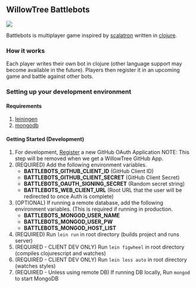 ## WillowTree Battlebots

![](https://circleci.com/gh/willowtreeapps/battlebots.svg?style=shield&circle-token=:circle-token)

Battlebots is multiplayer game inspired by [scalatron](https://scalatron.github.io/) written in [clojure](https://clojure.org/).

### How it works

Each player writes their own bot in clojure (other language support may become available in the future). Players then register it in an upcoming game and battle against other bots.

### Setting up your development environment

#### Requirements

1. [leiningen](http://leiningen.org/)
1. [mongodb](https://docs.mongodb.com/)

#### Getting Started (Development)

1. For development, [Register](https://github.com/settings/applications/new) a new GitHub OAuth Application NOTE: This step will be removed when we get a WillowTree GitHub App.
1. (REQUIRED) Add the following environment variables.
   - **BATTLEBOTS_GITHUB_CLIENT_ID** (GitHub Client ID)
   - **BATTLEBOTS_GITHUB_CLIENT_SECRET** (GitHub Client Secret)
   - **BATTLEBOTS_OAUTH_SIGNING_SECRET** (Random secret string)
   - **BATTLEBOTS_WEB_CLIENT_URL** (Root URL that the user will be redirected to once Auth is complete)
1. (OPTIONAL) If running a remote database, add the following environment variables. (This is required if running in production.
   - **BATTLEBOTS_MONGOD_USER_NAME**
   - **BATTLEBOTS_MONGOD_USER_PW**
   - **BATTLEBOTS_MONGOD_HOST_LIST**
1. (REQUIRED) Run `lein run` in root directory (builds project and runs server)
1. (REQUIRED - CLIENT DEV ONLY) Run `lein figwheel` in root directory (compiles clojurescript and watches)
1. (REQUIRED - CLIENT DEV ONLY) Run `lein less auto` in root directory (watches styles)
1. (REQUIRED - Unless using remote DB) If running DB locally, Run `mongod` to start MongoDB

